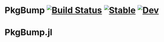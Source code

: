 # PkgBump [![Build Status](https://github.com/terasakisatoshi/PkgBump.jl/actions/workflows/CI.yml/badge.svg?branch=main)](https://github.com/terasakisatoshi/PkgBump.jl/actions/workflows/CI.yml?query=branch%3Amain) [![Stable](https://img.shields.io/badge/docs-stable-blue.svg)](https://terasakisatoshi.github.io/PkgBump.jl/stable/) [![Dev](https://img.shields.io/badge/docs-dev-blue.svg)](https://terasakisatoshi.github.io/PkgBump.jl/dev/)
# PkgBump.jl
